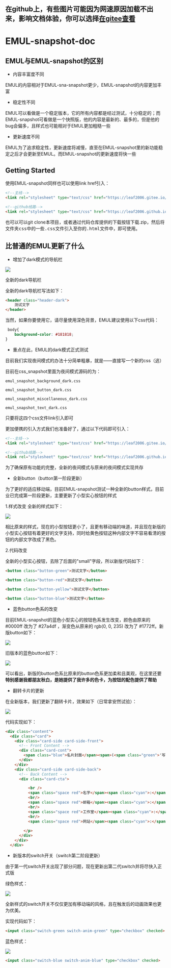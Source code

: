 ## 在github上，有些图片可能因为网速原因加载不出来，影响文档体验，你可以选择<a href="https://gitee.com/leaf2006/EMUL/blob/master/emul-snapshot-doc.md" target="_blank">在gitee查看</a>

# EMUL-snapshot-doc

## EMUL与EMUL-snapshot的区别

- 内容丰富度不同

EMUL的内容相对于EMUL-sna-snapshot更少，EMUL-snapshot的内容更加丰富

- 稳定性不同

EMUL可以看做是一个稳定版本，它的所有内容都是经过测试，十分稳定的；而EMUL-snapshot可看做是一个快照版，他的内容是最新的、最多的，但是他的bug会偏多，且样式也可能相对于EMUL更加粗糙一些

- 更新速度不同

EMUL为了追求稳定性，更新速度将减慢，直至在EMUL-snapshot里的新功能稳定之后才会更新至EMUL。而EMUL-snapshot的更新速度将快一些

## Getting Started

使用EMUL-snapshot同样也可以使用link href引入：

```html
<!--主线-->
<link rel="stylesheet" type="text/css" href="https://leaf2006.gitee.io/emul/input/emul-snapshot.min.css">

<!--github线路-->
<link rel="stylesheet" type="text/css" href="https://leaf2006.github.io/EMUL/input/emul-snapshot.min.css">
```

也可以可以git clone本项目，或者通过代码仓库提供的下载按钮下载.zip，然后将<kbd>文件夹css</kbd>中的一些<kbd>.css</kbd>文件引入至你的<kbd>.html</kbd>文件中，即可使用。

## 比普通的EMUL更新了什么

- 增加了dark模式的导航栏

![](https://ct3fak.coding-pages.com/EMUL-docs-img/%E6%8D%95%E8%8E%B7.PNG)

全新的dark导航栏

全新的dark导航栏写法如下：

```html
<header class="header-dark">
    测试文字
</header>
```

当然，如果你要使用它，请尽量使用深色背景，EMUL建议使用以下css代码：

```css
 body{
    background-color: #181818;
}
```

- 重点在此，EMUL的dark模式正式测试

目前我们实现夜间模式的办法十分简单粗暴，就是——直接写一个新的css（逃）

目前在css_snapshot里面为夜间模式源码的为：

```
emul_snapshot_background_dark.css

emul_snapshot_button_dark.css

emul_snapshot_miscellaneous_dark.css

emul_snapshot_text_dark.css
```

只要将这四个css文件link引入即可

更加便携的引入方式我们也准备好了，通过以下代码即可引入：

```html
<!--主线-->
<link rel="stylesheet" type="text/css" href="https://leaf2006.gitee.io/emul/input/emul-snapshot-dark.min.css">

<!--github线路-->
<link rel="stylesheet" type="text/css" href="https://leaf2006.github.io/EMUL/input/emul-snapshot-dark.min.css">
```

为了确保原有功能的完整，全新的夜间模式与原来的夜间模式实现共存

- 全新button（button第一阶段更新）

为了更好的适应移动端，目前EMUL-snapshot测试一种全新的button样式，目前业已完成第一阶段更新，主要更新了小型实心按钮的样式

1.样式改变
全新的样式如下：

![](https://ct3fak.coding-pages.com/EMUL-docs-img/11.png)

相比原来的样式，现在的小型按钮更小了，且更有移动端的味道，并且现在新版的小型实心按钮有着更好的文字支持，同时给黄色按钮这种内部文字不容易看清的按钮的内部文字改成了黑色。

2.代码改变

全新的小型实心按钮，去除了后面的"small"字段，所以新版代码如下：

```html
<button class="button-green">测试文字</button>

<button class="button-red">测试文字</button>

<button class="button-yellow">测试文字</button>

<button class="button-blue">测试文字</button>
```

- 蓝色button色系的改变

目前EMUL-snapshot的蓝色小型实心的按钮色系发生改变，颜色由原来的 #0000ff 改为了 #27a4df ，渐变色从原来的 rgb(0, 0, 235) 改为了 #1772ff。新版button如下：

![](https://ct3fak.coding-pages.com/EMUL-docs-img/12.png)

旧版本的蓝色button如下：

![](https://ct3fak.coding-pages.com/EMUL-docs-img/13.png)

可以看出，新版的button色系比原来的button色系更加柔和且美观，在这里还要<b>特别感谢我都朋友秋白，是她提供了我许多的色卡，为按钮的配色提供了帮助</b>


- 翻转卡片的更新

在全新版本，我们更新了翻转卡片，效果如下（日常拿安然试验）：

![](https://ct3fak.coding-pages.com/EMUL-docs-img/14.gif)

代码实现如下：

```html
<div class="content">
  <div class="card">
    <div class="card-side card-side-front">
      <!-- Front Content -->
      <div class="card-cont">
        <span class="blue">名片封面</span><span>(<span class="green">'写啥都行'</span>)</span>
      </div>
    </div>
    <div class="card-side card-side-back">
      <!-- Back Content -->
      <div class="card-cta">

          <br />
          <span class="space red">名字</span><span class="cyan">:</span> <span class="green">'安然'</span>,
          <br/>
          <span class="space red">邮箱</span><span class="cyan">:</span> <span class="green">不方便透露</span>',
          <br/>
          <span class="space red">工作室</span><span class="cyan">:</span> <span class="green">'**工作室'</span>,
          <br/>
          <span class="space red">网站</span><span class="cyan">:</span> <span class="green">'暂时没有（不存在的）'</span>
         
        </p>
      </div>
    </div>
  </div>
  ```
  
 - 新版本的switch开关（switch第二阶段更新）

 由于第一代switch开关出现了部分问题，现在更新出第二代switch并将尽快入正式版

绿色样式：

![](https://ct3fak.coding-pages.com/EMUL-docs-img/9.gif)

全新样式的switch开关不仅仅更加有移动端的风格，且在触发后的动画效果也更为优美。

实现代码如下：

```html
<input class="switch-green switch-anim-green" type="checkbox" checked>
```

蓝色样式：

![](https://ct3fak.coding-pages.com/EMUL-docs-img/10.gif)

```html
<input class="switch-blue switch-anim-blue" type="checkbox" checked>
```